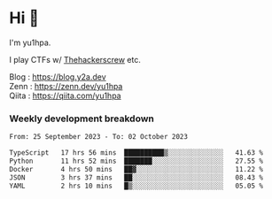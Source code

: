 # Hi 👋

I'm yu1hpa.

I play CTFs w/ [Thehackerscrew](https://www.thehackerscrew.team/) etc.

Blog : https://blog.y2a.dev  
Zenn : https://zenn.dev/yu1hpa  
Qiita : https://qiita.com/yu1hpa  

### Weekly development breakdown

<!--START_SECTION:waka-->

```txt
From: 25 September 2023 - To: 02 October 2023

TypeScript   17 hrs 56 mins  ██████████▒░░░░░░░░░░░░░░   41.63 %
Python       11 hrs 52 mins  ███████░░░░░░░░░░░░░░░░░░   27.55 %
Docker       4 hrs 50 mins   ██▓░░░░░░░░░░░░░░░░░░░░░░   11.22 %
JSON         3 hrs 37 mins   ██░░░░░░░░░░░░░░░░░░░░░░░   08.43 %
YAML         2 hrs 10 mins   █▒░░░░░░░░░░░░░░░░░░░░░░░   05.05 %
```

<!--END_SECTION:waka-->

